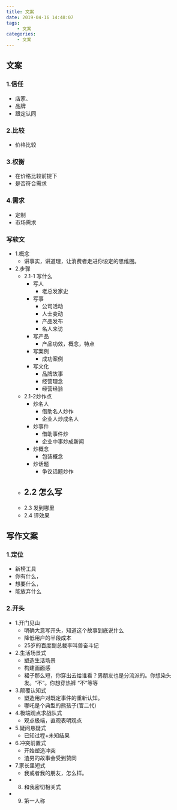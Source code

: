 ```yaml
---
title: 文案
date: 2019-04-16 14:48:07
tags:
    - 文案
categories:
    - 文案
---
```

## 文案

### 1.信任
- 店家、
- 品牌
- 跟定认同
### 2.比较
- 价格比较
### 3.权衡
- 在价格比较前提下
- 是否符合需求
### 4.需求
- 定制
- 市场需求
### 写软文
- 1.概念
    - 讲事实，讲道理，让消费者走进你设定的思维圈。
- 2.步骤
    - 2.1-1 写什么
        - 写人
            - 老总发家史
        - 写事
            - 公司活动
            - 人士变动
            - 产品发布
            - 名人来访
        - 写产品
            - 产品功效，概念，特点
        - 写案例
            - 成功案例
        - 写文化
            - 品牌故事
            - 经营理念
            - 经营经验
    - 2.1-2炒作点
        - 炒名人
            - 借助名人炒作
            - 企业人炒成名人
        - 炒事件
            - 借助事件炒
            - 企业中事炒成新闻
        - 炒概念
            - 包装概念
        - 炒话题
            - 争议话题炒作
    - 2.2 怎么写
        - 
    - 2.3 发到哪里
    - 2.4 评效果
## 写作文案
### 1.定位
- 新榜工具
- 你有什么，
- 想要什么，
- 能放弃什么
### 2.开头
- 1.开门见山
    - 明确大意写开头，知道这个故事到底说什么
    - 降低用户的半段成本
    - 25岁的百度副总裁李叫兽奋斗记
- 2.生活场景式
    - 塑造生活场景
    - 构建画面感
    - 裙子那么短，你穿出去给谁看？男朋友也是分流派的。你想染头发。“不”。你想穿热裤
“不”等等
- 3.颠覆认知式
    - 塑造用户对既定事件的重新认知。
    - 哪吒是个典型的熊孩子(官二代)
- 4.极端观点求战队式
    - 观点极端，直观表明观点
- 5.疑问悬疑式
    - 已知过程+未知结果
- 6.冲突前置式
    - 开始塑造冲突
    - 渣男的故事会受到赞同
- 7.家长里短式
    - 我或者我的朋友，怎么样。
- 8. 和我密切相关式
- 9. 第一人称
